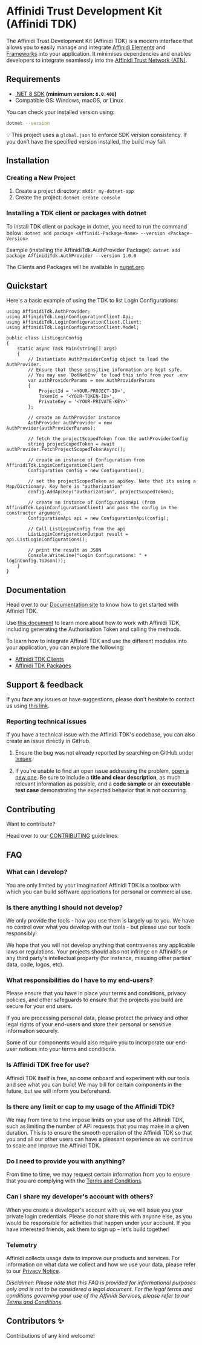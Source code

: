 # Affinidi Trust Development Kit (Affinidi TDK)

The Affinidi Trust Development Kit (Affinidi TDK) is a modern interface that allows you to easily manage and integrate [Affinidi Elements](https://docs.affinidi.com/docs/affinidi-elements/) and [Frameworks](https://docs.affinidi.com/frameworks/iota-framework/) into your application. It minimises dependencies and enables developers to integrate seamlessly into the [Affinidi Trust Network (ATN)](https://docs.affinidi.com/docs/).

## Requirements

- [.NET 8 SDK](https://dotnet.microsoft.com/en-us/download/dotnet/8.0) **(minimum version: `8.0.400`)**
- Compatible OS: Windows, macOS, or Linux

You can check your installed version using:

```bash
dotnet --version
```

💡 This project uses a `global.json` to enforce SDK version consistency. If you don’t have the specified version installed, the build may fail.

## Installation

### Creating a New Project

1. Create a project directory: `mkdir my-dotnet-app`
2. Create the project: `dotnet create console`


### Installing a TDK client or packages with dotnet

To install TDK client or package in dotnet, you need to run the command below:
`dotnet add package <Affinidi-Package-Name> --version <Package-Version>`

Example (installing the AffinidiTdk.AuthProvider Package):
`dotnet add package AffinidiTdk.AuthProvider --version 1.0.0`

The Clients and Packages will be available in [nuget.org](https://www.nuget.org/).


## Quickstart

Here's a basic example of using the TDK to list Login Configurations:

```dotnet
using AffinidiTdk.AuthProvider;
using AffinidiTdk.LoginConfigurationClient.Api;
using AffinidiTdk.LoginConfigurationClient.Client;
using AffinidiTdk.LoginConfigurationClient.Model;

public class ListLoginConfig
{
    static async Task Main(string[] args)
    {
        // Instantiate AuthProviderConfig object to load the AuthProvider.
        // Ensure that these sensitive information are kept safe. 
        // You may use `DotNetEnv` to load this info from your .env
        var authProviderParams = new AuthProviderParams
        {
            ProjectId = '<YOUR-PROJECT-ID>',
            TokenId = '<YOUR-TOKEN-ID>',
            PrivateKey = '<YOUR-PRIVATE-KEY>'
        };

        // create an AuthProvider instance
        AuthProvider authProvider = new AuthProvider(authProviderParams);

        // fetch the projectScopedToken from the authProviderConfig
        string projecScopedToken = await authProvider.FetchProjectScopedTokenAsync();
        
        // create an instance of Configuration from AffinidiTdk.LoginConfigurationClient
        Configuration config = new Configuration();

        // set the projectScopedToken as apiKey. Note that its using a Map/Dictionary. Key here is "authorization"
        config.AddApiKey("authorization", projectScopedToken);

        // create an instance of ConfigurationApi (from AffinidTdk.LoginConfigurationClient) and pass the config in the constructor argument.
        ConfigurationApi api = new ConfigurationApi(config);

        // Call ListLoginConfig from the api
        ListLoginConfigurationOutput result = api.ListLoginConfigurations();

        // print the result as JSON
        Console.WriteLine("Login Configurations: " + loginConfig.ToJson());
    }
}

```

## Documentation

Head over to our [Documentation site](https://docs.affinidi.com/dev-tools/affinidi-tdk) to know how to get started with Affinidi TDK.

Use [this document](https://docs.affinidi.com/dev-tools/affinidi-tdk/overview/#prerequisites) to learn more about how to work with Affinidi TDK, including generating the Authorisation Token and calling the methods.

To learn how to integrate Affinidi TDK and use the different modules into your application, you can explore the following:

- [Affinidi TDK Clients](https://docs.affinidi.com/dev-tools/affinidi-tdk/overview/#clients)
- [Affinidi TDK Packages](https://docs.affinidi.com/dev-tools/affinidi-tdk/overview/#packages)

## Support & feedback

If you face any issues or have suggestions, please don't hesitate to contact us using [this link](https://share.hsforms.com/1i-4HKZRXSsmENzXtPdIG4g8oa2v).

### Reporting technical issues

If you have a technical issue with the Affinidi TDK's codebase, you can also create an issue directly in GitHub.

1. Ensure the bug was not already reported by searching on GitHub under
   [Issues](https://github.com/affinidi/affinidi-tdk-dotnet/issues).

2. If you're unable to find an open issue addressing the problem,
   [open a new one](https://github.com/affinidi/affinidi-tdk-dotnet/issues/new).
   Be sure to include a **title and clear description**, as much relevant information as possible,
   and a **code sample** or an **executable test case** demonstrating the expected behavior that is not occurring.
   

## Contributing

Want to contribute?

Head over to our [CONTRIBUTING](CONTRIBUTING.md) guidelines.


## FAQ

### What can I develop?

You are only limited by your imagination! Affinidi TDK is a toolbox with which you can build software applications for personal or commercial use.

### Is there anything I should not develop?

We only provide the tools - how you use them is largely up to you. We have no control over what you develop with our tools - but please use our tools responsibly!

We hope that you will not develop anything that contravenes any applicable laws or regulations. Your projects should also not infringe on Affinidi's or any third party's intellectual property (for instance, misusing other parties' data, code, logos, etc).

### What responsibilities do I have to my end-users?

Please ensure that you have in place your terms and conditions, privacy policies, and other safeguards to ensure that the projects you build are secure for your end users.

If you are processing personal data, please protect the privacy and other legal rights of your end-users and store their personal or sensitive information securely.

Some of our components would also require you to incorporate our end-user notices into your terms and conditions.

### Is Affinidi TDK free for use?

Affinidi TDK itself is free, so come onboard and experiment with our tools and see what you can build! We may bill for certain components in the future, but we will inform you beforehand.

### Is there any limit or cap to my usage of the Affinidi TDK?

We may from time to time impose limits on your use of the Affinidi TDK, such as limiting the number of API requests that you may make in a given duration. This is to ensure the smooth operation of the Affinidi TDK so that you and all our other users can have a pleasant experience as we continue to scale and improve the Affinidi TDK.

### Do I need to provide you with anything?

From time to time, we may request certain information from you to ensure that you are complying with the [Terms and Conditions](https://www.affinidi.com/terms-conditions).

### Can I share my developer's account with others?

When you create a developer's account with us, we will issue you your private login credentials. Please do not share this with anyone else, as you would be responsible for activities that happen under your account. If you have interested friends, ask them to sign up – let's build together!

### Telemetry

Affinidi collects usage data to improve our products and services. For information on what data we collect and how we use your data, please refer to our [Privacy Notice](https://www.affinidi.com/privacy-notice).

_Disclaimer:
Please note that this FAQ is provided for informational purposes only and is not to be considered a legal document. For the legal terms and conditions governing your use of the Affinidi Services, please refer to our [Terms and Conditions](https://www.affinidi.com/terms-conditions)._

## Contributors ✨

Contributions of any kind welcome!

